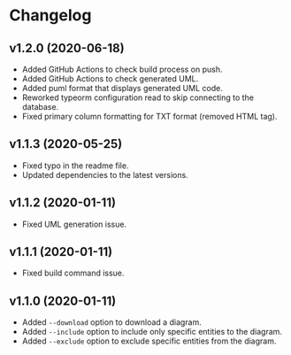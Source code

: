 # Changelog

## v1.2.0 (2020-06-18)
- Added GitHub Actions to check build process on push.
- Added GitHub Actions to check generated UML.
- Added puml format that displays generated UML code.
- Reworked typeorm configuration read to skip connecting to the database.
- Fixed primary column formatting for TXT format (removed HTML tag).

## v1.1.3 (2020-05-25)
- Fixed typo in the readme file.
- Updated dependencies to the latest versions.

## v1.1.2 (2020-01-11) 
- Fixed UML generation issue.

## v1.1.1 (2020-01-11)

- Fixed build command issue.

## v1.1.0 (2020-01-11)

- Added `--download` option to download a diagram.
- Added `--include` option to include only specific entities to the diagram.
- Added `--exclude` option to exclude specific entities from the diagram.
